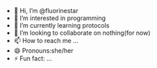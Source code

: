 - 👋 Hi, I’m @fluorinestar
- 👀 I’m interested in programming
- 🌱 I’m currently learning protocols
- 💞️ I’m looking to collaborate on nothing(for now)
- 📫 How to reach me ... 
- 😄 Pronouns:she/her
- ⚡ Fun fact: ...

<!---
fluorinestar/fluorinestar is a ✨ special ✨ repository because its `README.md` (this file) appears on your GitHub profile.
You can click the Preview link to take a look at your changes.
--->
